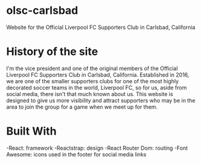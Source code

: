 # olsc-carlsbad
Website for the Official Liverpool FC Supporters Club in Carlsbad, California

# History of the site
I'm the vice president and one of the original members of the Official Liverpool FC Supporters Club in Carlsbad, California. Established in 2016, we are one of the smaller supporters clubs for one of the most highly decorated soccer teams in the world, Liverpool FC, so for us, aside from social media, there isn't that much known about us. This website is designed to give us more visibility and attract supporters who may be in the area to join the group for a game when we meet up for them.

# Built With
-React: framework
-Reactstrap: design
-React Router Dom: routing
-Font Awesome: icons used in the footer for social media links
